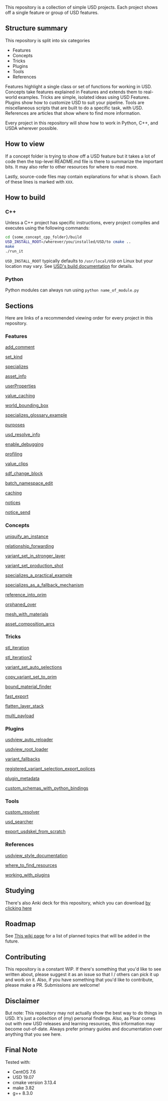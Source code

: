 This repository is a collection of simple USD projects. Each project
shows off a single feature or group of USD features.


## Structure summary

This repository is split into six categories

- Features
- Concepts
- Tricks
- Plugins
- Tools
- References

Features highlight a single class or set of functions for working in USD.
Concepts take features explained in Features and extends them to real-world examples.
Tricks are simple, isolated ideas using USD Features.
Plugins show how to customize USD to suit your pipeline.
Tools are miscellaneous scripts that are built to do a specific task, with USD.
References are articles that show where to find more information.

Every project in this repository will show how to work in Python, C++,
and USDA wherever possible.


## How to view
If a concept folder is trying to show off a USD feature but it takes a
lot of code then the top-level README.md file is there to summarize the
important bits. It may also refer to other resources for where to read
more.

Lastly, source-code files may contain explanations for what is shown.
Each of these lines is marked with `XXX`.


## How to build
### C++
Unless a C++ project has specific instructions, every project compiles
and executes using the following commands:

```bash
cd {some_concept_cpp_folder}/build
USD_INSTALL_ROOT=/wherever/you/installed/USD/to cmake ..
make
./run_it
```

`USD_INSTALL_ROOT` typically defaults to `/usr/local/USD`
on Linux but your location may vary. 
See [USD's build documentation](https://github.com/PixarAnimationStudios/USD#3-run-the-script) for details.


### Python
Python modules can always run using `python name_of_module.py`


## Sections
Here are links of a recommended viewing order for every project in this repository.


### Features

[add_comment](features/add_comment)

[set_kind](features/set_kind)

[specializes](features/specializes)

[asset_info](features/asset_info)

[userProperties](features/userProperties)

[value_caching](features/value_caching)

[world_bounding_box](features/world_bounding_box)

[specializes_glossary_example](features/specializes_glossary_example)

[purposes](features/purposes)

[usd_resolve_info](features/usd_resolve_info)

[enable_debugging](features/enable_debugging)

[profiling](features/profiling_usd.md)

[value_clips](features/value_clips)

[sdf_change_block](features/sdf_change_block)

[batch_namespace_edit](features/batch_namespace_edit)

[caching](features/caching)

[notices](features/notices)

[notice_send](features/notice_send)


### Concepts

[uniquify_an_instance](concepts/uniquify_an_instance)

[relationship_forwarding](concepts/relationship_forwarding)

[variant_set_in_stronger_layer](concepts/variant_set_in_stronger_layer)

[variant_set_production_shot](concepts/variant_set_production_shot)

[specializes_a_practical_example](concepts/specializes_a_practical_example)

[specializes_as_a_fallback_mechanism](concepts/specializes_as_a_fallback_mechanism)

[reference_into_prim](concepts/reference_into_prim)

[orphaned_over](concepts/orphaned_over)

[mesh_with_materials](concepts/mesh_with_materials)

[asset_composition_arcs](concepts/asset_composition_arcs.md)


### Tricks

[stl_iteration](tricks/stl_iteration)

[stl_iteration2](tricks/stl_iteration2)

[variant_set_auto_selections](tricks/variant_set_auto_selections )

[copy_variant_set_to_prim](tricks/copy_variant_set_to_prim)

[bound_material_finder](tricks/bound_material_finder)

[fast_export](tricks/fast_export)

[flatten_layer_stack](tricks/flatten_layer_stack)

[multi_payload](tricks/multi_payload)


### Plugins

[usdview_auto_reloader](plugins/usdview_auto_reloader)

[usdview_root_loader](plugins/usdview_root_loader)

[variant_fallbacks](plugins/variant_fallbacks)

[registered_variant_selection_export_polices](plugins/registered_variant_selection_export_policies)

[plugin_metadata](plugins/plugin_metadata)

[custom_schemas_with_python_bindings](plugins/custom_schemas_with_python_bindings)


### Tools

[custom_resolver](tools/custom_resolver)

[usd_searcher](tools/usd_searcher)

[export_usdskel_from_scratch](tools/export_usdskel_from_scratch)


### References

[usdview_style_documentation](references/usdview_style_documentation)

[where_to_find_resources](references/where_to_find_resources.md)

[working_with_plugins](references/working_with_plugins.md)


## Studying

There's also Anki deck for this repository, which you can download
[by clicking here](https://drive.google.com/file/d/1qx8N9wwL2ufviuWcQrY3zT2S6GN6nrg7/view?usp=sharing)


## Roadmap
See [This wiki page](https://github.com/ColinKennedy/USD-Cookbook/wiki)
for a list of planned topics that will be added in the future.


## Contributing
This repository is a constant WIP. If there's something that you'd like
to see written about, please suggest it as an issue so that I / others
can pick it up and work on it. Also, if you have something that you'd
like to contribute, please make a PR. Submissions are welcome!


## Disclaimer
But note: This repository may not actually show the best way to do
things in USD. It's just a collection of (my) personal findings. Also,
as Pixar comes out with new USD releases and learning resources, this
information may become out-of-date. Always prefer primary guides and
documentation over anything that you see here.


## Final Note
Tested with:
- CentOS 7.6
- USD 19.07
- cmake version 3.13.4
- make 3.82
- g++ 8.3.0  
